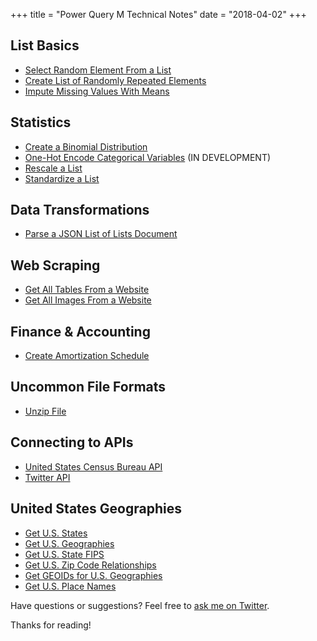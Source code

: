 +++
title = "Power Query M Technical Notes"
date = "2018-04-02"
+++

## List Basics
+ [Select Random Element From a List](select-random-element-from-a-list/)
+ [Create List of Randomly Repeated Elements](create-list-of-randomly-repeated-elements/)
+ [Impute Missing Values With Means](impute-missing-values-with-means/)

## Statistics
+ [Create a Binomial Distribution](create-binomial-distribution)
+ [One-Hot Encode Categorical Variables](one-hot-encode-categorical-variables/) (IN DEVELOPMENT)
+ [Rescale a List](rescale-a-list/)
+ [Standardize a List](standardize-a-list/)

## Data Transformations
+ [Parse a JSON List of Lists Document](parse-a-json-list-of-lists-document/)

## Web Scraping
+ [Get All Tables From a Website](get-all-tables-from-a-website/)
+ [Get All Images From a Website](get-all-images-from-a-website/)

## Finance & Accounting
+ [Create Amortization Schedule](create-amortization-schedule/)

## Uncommon File Formats
+ [Unzip File](unzip-file/)

## Connecting to APIs
+ [United States Census Bureau API](census/)
+ [Twitter API](twitter/)

## United States Geographies
+ [Get U.S. States](census/get-us-states/)
+ [Get U.S. Geographies](census/get-us-geographies/)
+ [Get U.S. State FIPS](census/get-us-state-fips/)
+ [Get U.S. Zip Code Relationships](census/get-us-zip-relationships/)
+ [Get GEOIDs for U.S. Geographies](census/get-us-geoids/)
+ [Get U.S. Place Names](census/get-us-places)

Have questions or suggestions? Feel free to [ask me on Twitter](https://twitter.com/tonmcg).

Thanks for reading!
